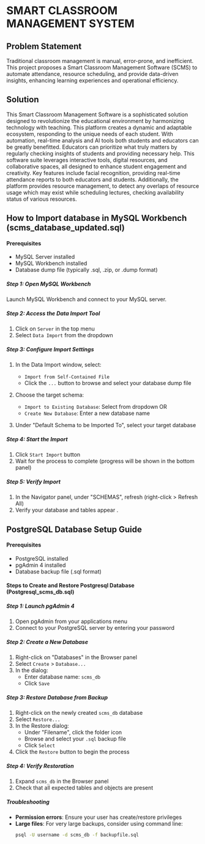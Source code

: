 # SMART CLASSROOM MANAGEMENT SYSTEM

## Problem Statement
Traditional classroom management is manual, error-prone, and inefficient. This project proposes a Smart Classroom Management Software (SCMS) to automate attendance, resource scheduling, and provide data-driven insights, enhancing learning experiences and operational efficiency.

## Solution
This Smart Classroom Management Software is a sophisticated solution designed to revolutionize the educational environment by harmonizing technology with teaching.
This platform creates a dynamic and adaptable ecosystem, responding to the unique needs of each student. With automation, real-time analysis and AI tools both students and educators can be greatly benefitted. 
Educators can prioritize what truly matters by regularly checking insights of students and providing necessary help. This software suite leverages interactive tools, digital resources, and collaborative spaces, all designed to enhance student engagement and creativity.
Key features include facial recognition, providing real-time attendance reports to both educators and students. Additionally, the platform provides resource management, to detect any overlaps of resource usage which may exist while scheduling lectures, checking availability status of various resources.

## How to Import database in MySQL Workbench (scms_database_updated.sql)
#### Prerequisites
- MySQL Server installed
- MySQL Workbench installed
- Database dump file (typically .sql, .zip, or .dump format)

##### Step 1: Open MySQL Workbench
Launch MySQL Workbench and connect to your MySQL server.

##### Step 2: Access the Data Import Tool
1. Click on `Server` in the top menu
2. Select `Data Import` from the dropdown

##### Step 3: Configure Import Settings
1. In the Data Import window, select:
   - `Import from Self-Contained File`
   - Click the `...` button to browse and select your database dump file

2. Choose the target schema:
   - `Import to Existing Database`: Select from dropdown
   OR
   - `Create New Database`: Enter a new database name

3. Under "Default Schema to be Imported To", select your target database

##### Step 4: Start the Import
1. Click `Start Import` button
2. Wait for the process to complete (progress will be shown in the bottom panel)

##### Step 5: Verify Import
1. In the Navigator panel, under "SCHEMAS", refresh (right-click > Refresh All)
2. Verify your database and tables appear
.
## PostgreSQL Database Setup Guide

#### Prerequisites
- PostgreSQL installed
- pgAdmin 4 installed
- Database backup file (.sql format)

#### Steps to Create and Restore Postgresql Database (Postgresql_scms_db.sql)

##### Step 1: Launch pgAdmin 4
1. Open pgAdmin from your applications menu
2. Connect to your PostgreSQL server by entering your password

##### Step 2: Create a New Database
1. Right-click on "Databases" in the Browser panel
2. Select `Create` > `Database...`
3. In the dialog:
   - Enter database name: `scms_db`
   - Click `Save`

##### Step 3: Restore Database from Backup
1. Right-click on the newly created `scms_db` database
2. Select `Restore...`
3. In the Restore dialog:
   - Under "Filename", click the folder icon
   - Browse and select your `.sql` backup file
   - Click `Select`
4. Click the `Restore` button to begin the process

##### Step 4: Verify Restoration
1. Expand `scms_db` in the Browser panel
2. Check that all expected tables and objects are present

##### Troubleshooting
- **Permission errors**: Ensure your user has create/restore privileges
- **Large files**: For very large backups, consider using command line:
  ```bash
  psql -U username -d scms_db -f backupfile.sql
